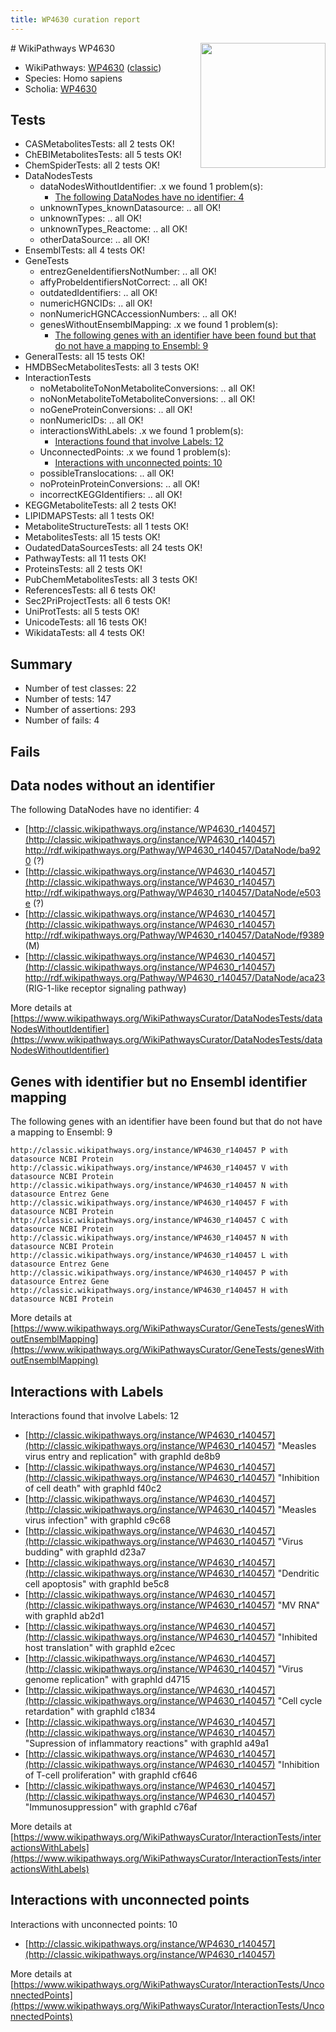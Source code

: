 ```yaml
---
title: WP4630 curation report
---
```


<img style="float: right; width: 200px" src="https://upload.wikimedia.org/wikipedia/commons/thumb/8/83/Wplogo_with_text_500.png/640px-Wplogo_with_text_500.png" />
# WikiPathways WP4630

* WikiPathways: [WP4630](https://wikipathways.org/pathways/WP4630) ([classic](https://classic.wikipathways.org/instance/WP4630))
* Species: Homo sapiens
* Scholia: [WP4630](https://scholia.toolforge.org/wikipathways/WP4630)
## Tests
* CASMetabolitesTests: all 2 tests OK!
* ChEBIMetabolitesTests: all 5 tests OK!
* ChemSpiderTests: all 2 tests OK!
* DataNodesTests
    * dataNodesWithoutIdentifier: .x we found 1 problem(s):
        * [The following DataNodes have no identifier: 4](#d2d32fa3)
    * unknownTypes_knownDatasource: .. all OK!
    * unknownTypes: .. all OK!
    * unknownTypes_Reactome: .. all OK!
    * otherDataSource: .. all OK!
* EnsemblTests: all 4 tests OK!
* GeneTests
    * entrezGeneIdentifiersNotNumber: .. all OK!
    * affyProbeIdentifiersNotCorrect: .. all OK!
    * outdatedIdentifiers: .. all OK!
    * numericHGNCIDs: .. all OK!
    * nonNumericHGNCAccessionNumbers: .. all OK!
    * genesWithoutEnsemblMapping: .x we found 1 problem(s):
        * [The following genes with an identifier have been found but that do not have a mapping to Ensembl: 9](#40286d8b)
* GeneralTests: all 15 tests OK!
* HMDBSecMetabolitesTests: all 3 tests OK!
* InteractionTests
    * noMetaboliteToNonMetaboliteConversions: .. all OK!
    * noNonMetaboliteToMetaboliteConversions: .. all OK!
    * noGeneProteinConversions: .. all OK!
    * nonNumericIDs: .. all OK!
    * interactionsWithLabels: .x we found 1 problem(s):
        * [Interactions found that involve Labels: 12](#fe97a8ba)
    * UnconnectedPoints: .x we found 1 problem(s):
        * [Interactions with unconnected points: 10](#7f1d4077)
    * possibleTranslocations: .. all OK!
    * noProteinProteinConversions: .. all OK!
    * incorrectKEGGIdentifiers: .. all OK!
* KEGGMetaboliteTests: all 2 tests OK!
* LIPIDMAPSTests: all 1 tests OK!
* MetaboliteStructureTests: all 1 tests OK!
* MetabolitesTests: all 15 tests OK!
* OudatedDataSourcesTests: all 24 tests OK!
* PathwayTests: all 11 tests OK!
* ProteinsTests: all 2 tests OK!
* PubChemMetabolitesTests: all 3 tests OK!
* ReferencesTests: all 6 tests OK!
* Sec2PriProjectTests: all 6 tests OK!
* UniProtTests: all 5 tests OK!
* UnicodeTests: all 16 tests OK!
* WikidataTests: all 4 tests OK!


## Summary

* Number of test classes: 22
* Number of tests: 147
* Number of assertions: 293
* Number of fails: 4

## Fails

<a name="d2d32fa3" />

## Data nodes without an identifier

The following DataNodes have no identifier: 4

* [http://classic.wikipathways.org/instance/WP4630_r140457](http://classic.wikipathways.org/instance/WP4630_r140457) http://rdf.wikipathways.org/Pathway/WP4630_r140457/DataNode/ba920 (?)
* [http://classic.wikipathways.org/instance/WP4630_r140457](http://classic.wikipathways.org/instance/WP4630_r140457) http://rdf.wikipathways.org/Pathway/WP4630_r140457/DataNode/e503e (?)
* [http://classic.wikipathways.org/instance/WP4630_r140457](http://classic.wikipathways.org/instance/WP4630_r140457) http://rdf.wikipathways.org/Pathway/WP4630_r140457/DataNode/f9389 (M)
* [http://classic.wikipathways.org/instance/WP4630_r140457](http://classic.wikipathways.org/instance/WP4630_r140457) http://rdf.wikipathways.org/Pathway/WP4630_r140457/DataNode/aca23 (RIG-1-like receptor
signaling pathway)


More details at [https://www.wikipathways.org/WikiPathwaysCurator/DataNodesTests/dataNodesWithoutIdentifier](https://www.wikipathways.org/WikiPathwaysCurator/DataNodesTests/dataNodesWithoutIdentifier)

<a name="40286d8b" />

## Genes with identifier but no Ensembl identifier mapping

The following genes with an identifier have been found but that do not have a mapping to Ensembl: 9
```
http://classic.wikipathways.org/instance/WP4630_r140457 P with datasource NCBI Protein
http://classic.wikipathways.org/instance/WP4630_r140457 V with datasource NCBI Protein
http://classic.wikipathways.org/instance/WP4630_r140457 N with datasource Entrez Gene
http://classic.wikipathways.org/instance/WP4630_r140457 F with datasource NCBI Protein
http://classic.wikipathways.org/instance/WP4630_r140457 C with datasource NCBI Protein
http://classic.wikipathways.org/instance/WP4630_r140457 N with datasource NCBI Protein
http://classic.wikipathways.org/instance/WP4630_r140457 L with datasource Entrez Gene
http://classic.wikipathways.org/instance/WP4630_r140457 P with datasource Entrez Gene
http://classic.wikipathways.org/instance/WP4630_r140457 H with datasource NCBI Protein
```

More details at [https://www.wikipathways.org/WikiPathwaysCurator/GeneTests/genesWithoutEnsemblMapping](https://www.wikipathways.org/WikiPathwaysCurator/GeneTests/genesWithoutEnsemblMapping)

<a name="fe97a8ba" />

## Interactions with Labels

Interactions found that involve Labels: 12

* [http://classic.wikipathways.org/instance/WP4630_r140457](http://classic.wikipathways.org/instance/WP4630_r140457) "Measles virus entry
and replication" with graphId de8b9
* [http://classic.wikipathways.org/instance/WP4630_r140457](http://classic.wikipathways.org/instance/WP4630_r140457) "Inhibition of cell death" with graphId f40c2
* [http://classic.wikipathways.org/instance/WP4630_r140457](http://classic.wikipathways.org/instance/WP4630_r140457) "Measles virus
infection" with graphId c9c68
* [http://classic.wikipathways.org/instance/WP4630_r140457](http://classic.wikipathways.org/instance/WP4630_r140457) "Virus budding" with graphId d23a7
* [http://classic.wikipathways.org/instance/WP4630_r140457](http://classic.wikipathways.org/instance/WP4630_r140457) "Dendritic cell
apoptosis" with graphId be5c8
* [http://classic.wikipathways.org/instance/WP4630_r140457](http://classic.wikipathways.org/instance/WP4630_r140457) "MV RNA" with graphId ab2d1
* [http://classic.wikipathways.org/instance/WP4630_r140457](http://classic.wikipathways.org/instance/WP4630_r140457) "Inhibited host 
translation" with graphId e2cec
* [http://classic.wikipathways.org/instance/WP4630_r140457](http://classic.wikipathways.org/instance/WP4630_r140457) "Virus genome 
replication" with graphId d4715
* [http://classic.wikipathways.org/instance/WP4630_r140457](http://classic.wikipathways.org/instance/WP4630_r140457) "Cell cycle retardation" with graphId c1834
* [http://classic.wikipathways.org/instance/WP4630_r140457](http://classic.wikipathways.org/instance/WP4630_r140457) "Supression of 
inflammatory reactions" with graphId a49a1
* [http://classic.wikipathways.org/instance/WP4630_r140457](http://classic.wikipathways.org/instance/WP4630_r140457) "Inhibition of T-cell 
proliferation" with graphId cf646
* [http://classic.wikipathways.org/instance/WP4630_r140457](http://classic.wikipathways.org/instance/WP4630_r140457) "Immunosuppression" with graphId c76af


More details at [https://www.wikipathways.org/WikiPathwaysCurator/InteractionTests/interactionsWithLabels](https://www.wikipathways.org/WikiPathwaysCurator/InteractionTests/interactionsWithLabels)

<a name="7f1d4077" />

## Interactions with unconnected points

Interactions with unconnected points: 10

* [http://classic.wikipathways.org/instance/WP4630_r140457](http://classic.wikipathways.org/instance/WP4630_r140457)


More details at [https://www.wikipathways.org/WikiPathwaysCurator/InteractionTests/UnconnectedPoints](https://www.wikipathways.org/WikiPathwaysCurator/InteractionTests/UnconnectedPoints)

